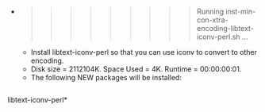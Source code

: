 * >>>>>>>>> Running inst-min-con-xtra-encoding-libtext-iconv-perl.sh ...
  * Install libtext-iconv-perl so that you can use iconv to convert to other encoding.
  * Disk size = 2112104K. Space Used = 4K. Runtime = 00:00:00:01.
  * The following NEW packages will be installed:
  ```bash
libtext-iconv-perl*
  ```

